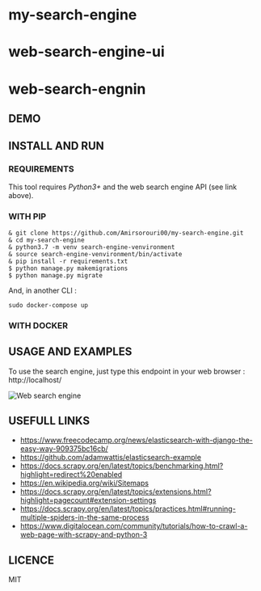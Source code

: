 # my-search-engine

# web-search-engine-ui
# web-search-engnin

## DEMO


## INSTALL AND RUN


### REQUIREMENTS
This tool requires *Python3+* and the web search engine API (see link above).

### WITH PIP
```
& git clone https://github.com/Amirsorouri00/my-search-engine.git
& cd my-search-engine
& python3.7 -m venv search-engine-venvironment
& source search-engine-venvironment/bin/activate
& pip install -r requirements.txt
$ python manage.py makemigrations
$ python manage.py migrate
```

And, in another CLI :
```
sudo docker-compose up
```

### WITH DOCKER


## USAGE AND EXAMPLES
To use the search engine, just type this endpoint in your web browser : http://localhost/

![Web search engine](images/search-engine.png?raw=true "Search Engine" )


## USEFULL LINKS
* https://www.freecodecamp.org/news/elasticsearch-with-django-the-easy-way-909375bc16cb/
* https://github.com/adamwattis/elasticsearch-example
* https://docs.scrapy.org/en/latest/topics/benchmarking.html?highlight=redirect%20enabled
* https://en.wikipedia.org/wiki/Sitemaps
* https://docs.scrapy.org/en/latest/topics/extensions.html?highlight=pagecount#extension-settings
* https://docs.scrapy.org/en/latest/topics/practices.html#running-multiple-spiders-in-the-same-process
* https://www.digitalocean.com/community/tutorials/how-to-crawl-a-web-page-with-scrapy-and-python-3


## LICENCE
MIT

